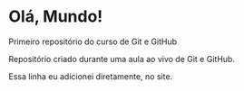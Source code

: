 # Olá, Mundo!
 Primeiro repositório do curso de Git e GitHub

 Repositório criado durante uma aula ao vivo de Git e GitHub.
 
 Essa linha eu adicionei diretamente, no site.
